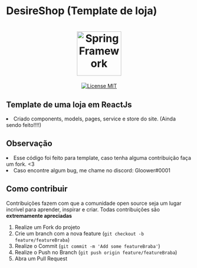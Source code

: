 # DesireShop (Template de loja)
<h1 align="center"><img src="https://upload.wikimedia.org/wikipedia/commons/thumb/a/a7/React-icon.svg/2300px-React-icon.svg.png" alt="Spring Framework" width="120"></h1>
<p align="center">
  <a href="https://opensource.org/licenses/MIT">
    <img src="https://camo.githubusercontent.com/5fab2edf3816ef9fb3ebcaf6e613fa7b40ff7652ec69e5f6e7f695aa24bf5ce6/68747470733a2f2f696d672e736869656c64732e696f2f62616467652f4c6963656e73652d4d49542d626c75652e737667" alt="License MIT">
  </a>
</p>

## Template de uma loja em ReactJs

<li>Criado components, models, pages, service e store do site. (Ainda sendo feito!!!!)



## Observação

<li>Esse código foi feito para template, caso tenha alguma contribuição faça um fork. <3
<li>Caso encontre algum bug, me chame no discord: Gloower#0001

## Como contribuir
Contribuições fazem com que a comunidade open source seja um lugar incrível para aprender, inspirar e criar. Todas contribuições
são **extremamente apreciadas**

1. Realize um Fork do projeto
2. Crie um branch com a nova feature (`git checkout -b feature/featureBraba`)
3. Realize o Commit (`git commit -m 'Add some featureBraba'`)
4. Realize o Push no Branch (`git push origin feature/featureBraba`)
5. Abra um Pull Request
